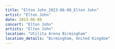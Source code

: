 ```yaml
---
title: "Elton John_2023-06-08_Elton John"
artist: "Elton John"
date: 2023-06-08
concert: "Elton John"
artists: "Elton John"
location: "Utilita Arena Birmingham"
location_details: "Birmingham, United Kingdom"
---
```

